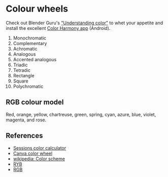 # Colour wheels

Check out Blender Guru's ["Understanding color"](https://youtu.be/Qj1FK8n7WgY)
to whet your appetite and install the excellent [Color Harmony
app](https://play.google.com/store/apps/details?id=pl.powsty.colorharmony)
(Android).

1. Monochromatic
1. Complementary
1. Achromatic
1. Analogous
1. Accented analogous
1. Triadic
1. Tetradic
1. Rectangle
1. Square
1. Polychromatic

## RGB colour model
Red, orange, yellow, chartreuse, green, spring, cyan, azure, blue, violet, magenta, and rose.

## References
- [Sessions color calculator](https://www.sessions.edu/color-calculator/)
- [Canva color wheel](https://www.canva.com/colors/color-wheel/)
- [wikipedia: Color scheme](https://en.wikipedia.org/wiki/Color_scheme)
- [RYB](https://en.wikipedia.org/wiki/RYB_color_model)
- [RGB](https://www.youtube.com/watch?v=uYbdx4I7STg)

